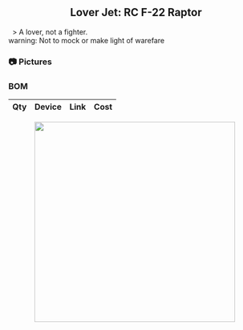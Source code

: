 <h2 align="center">
 <img src="https://raw.githubusercontent.com/catppuccin/catppuccin/main/assets/misc/transparent.png" height="30" width="0px"/>
 Lover Jet: RC F-22 Raptor
</h2>
&nbsp;
 > A lover, not a fighter. </br> warning: Not to mock or make light of warefare


### 📷 Pictures
### BOM
|Qty| Device|	Link	|Cost	|
|---|-----|--------|-------|

 <p align="center">
  <img src="https://raw.githubusercontent.com/catppuccin/catppuccin/main/assets/palette/macchiato.png" width="400" />
</p>
